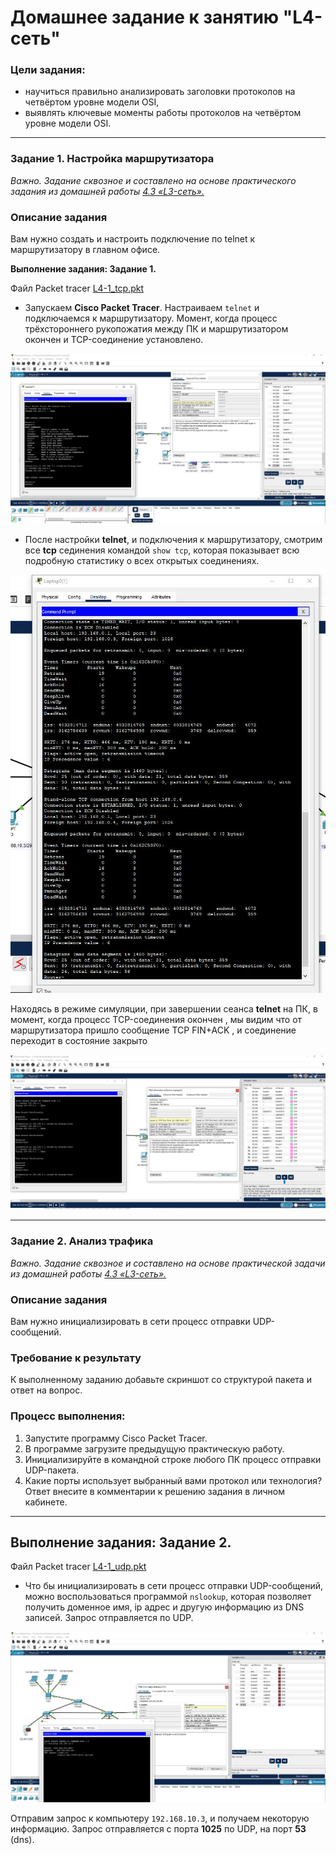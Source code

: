  # Домашнее задание к занятию "L4-сеть"

### Цели задания:
- научиться правильно анализировать заголовки протоколов на четвёртом уровне модели OSI,
- выявлять ключевые моменты работы протоколов на четвёртом уровне модели OSI.

---

### Задание 1. Настройка маршрутизатора
*Важно. Задание сквозное и составлено на основе практического задания из домашней работы [4.3 «L3-сеть».](https://github.com/netology-code/snet-homeworks/blob/snet-18/4-03.md)*

### Описание задания
Вам нужно создать и настроить подключение по telnet к маршрутизатору в главном офисе. 


**Выполнение задания: Задание 1.**


Файл Packet tracer [L4-1_tcp.pkt](https://github.com/elekpow/netology/blob/main/net-net_protocol/packet_tracer/L4-1_tcp.pkt)

* Запускаем **Cisco Packet Tracer**. Настраиваем `telnet` и подключаемся к маршрутизатору. Момент, когда процесс трёхстороннего рукопожатия между ПК и маршрутизатором окончен и TCP-соединение установлено.

![L4-1.jpeg](https://github.com/elekpow/netology/blob/main/net-net_protocol/images/L4-1.jpeg)

* После настройки **telnet**, и подключения к маршрутизатору, смотрим все **tcp** сединения командой `show tcp`, которая показывает всю подробную статистику о всех открытых соединениях.

![L4-1_tcp.jpeg](https://github.com/elekpow/netology/blob/main/net-net_protocol/images/L4-1_tcp.jpeg)

Находясь в режиме симуляции, при завершении сеанса **telnet** на ПК, в момент, когда процесс TCP-соединения окончен , мы видим что от маршрутизатора пришло сообщение TCP FIN+ACK , и соединение переходит в состояние закрыто 

![L4-1_tcp_2.jpeg](https://github.com/elekpow/netology/blob/main/net-net_protocol/images/L4-1_tcp_2.jpeg)


---

### Задание 2. Анализ трафика
*Важно. Задание сквозное и составлено на основе практической задачи из домашней работы [4.3 «L3-сеть».](https://github.com/netology-code/snet-homeworks/blob/snet-18/4-03.md)*

### Описание задания
Вам нужно инициализировать в сети процесс отправки UDP-сообщений.

### Требование к результату
К выполненному заданию добавьте скриншот со структурой пакета и ответ на вопрос.

### Процесс выполнения:
1. Запустите программу Cisco Packet Tracer.
2. В программе загрузите предыдущую практическую работу.
3. Инициализируйте в командной строке любого ПК процесс отправки UDP-пакета.
4. Какие порты использует выбранный вами протокол или технология? Ответ внесите в комментарии к решению задания в личном кабинете.
---

**Выполнение задания: Задание 2.**
---

Файл Packet tracer [L4-1_udp.pkt](https://github.com/elekpow/netology/blob/main/net-net_protocol/packet_tracer/L4-1_udp.pkt)

* Что бы инициализировать в сети процесс отправки UDP-сообщений, можно воспользоваться программой `nslookup`, которая позволяет получить доменное имя, ip адрес и другую информацию из DNS записей. Запрос отправляется по UDP.

![L4-1_udp.jpeg](https://github.com/elekpow/netology/blob/main/net-net_protocol/images/L4-1_udp.jpeg)

Отправим запрос к компьютеру `192.168.10.3`, и получаем некоторую информацию. Запрос отправляется с порта **1025** по UDP, на порт **53** (dns).







 
